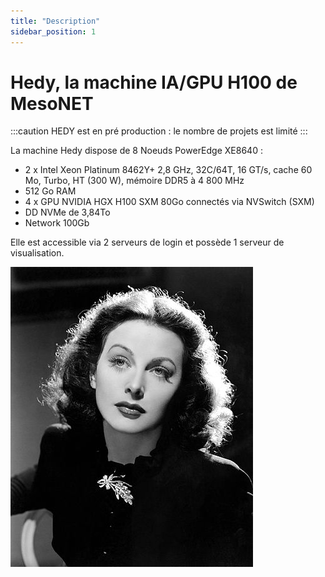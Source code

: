 ```yaml
---
title: "Description"
sidebar_position: 1
---
```


# Hedy, la machine IA/GPU H100 de MesoNET

:::caution
HEDY est en pré production : le nombre de projets est limité
:::

La machine Hedy dispose de 8 Noeuds PowerEdge XE8640 :

 - 2 x Intel Xeon Platinum 8462Y+ 2,8 GHz, 32C/64T, 16 GT/s, cache 60 Mo, Turbo, HT (300 W), mémoire DDR5 à 4 800 MHz
 - 512 Go RAM
 - 4 x GPU NVIDIA HGX H100 SXM 80Go connectés via NVSwitch (SXM)
 - DD NVMe de 3,84To
 - Network 100Gb

Elle est accessible via 2 serveurs de login et possède 1 serveur de visualisation.

[![Portrait d'Hedy Lamarr](/img/hedy/hedy_lamarr.png)](https://fr.wikipedia.org/wiki/Hedy_Lamarr)
